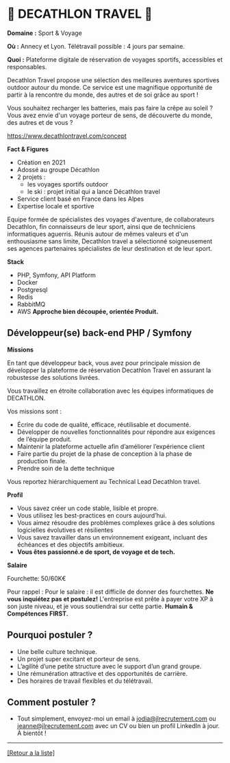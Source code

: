 # 🏃 DECATHLON TRAVEL 🚴

**Domaine :** Sport & Voyage

**Où :** Annecy et Lyon. Télétravail possible : 4 jours par semaine.

**Quoi :** Plateforme digitale de réservation de voyages sportifs, accessibles et responsables.

Decathlon Travel propose une sélection des meilleures aventures sportives outdoor autour du monde. Ce service est une magnifique opportunité de partir à la rencontre du monde, des autres et de soi grâce au sport !

Vous souhaitez recharger les batteries, mais pas faire la crêpe au soleil ? Vous avez envie d'un voyage porteur de sens, de découverte du monde, des autres et de vous ?

https://www.decathlontravel.com/concept

**Fact & Figures**

* Création en 2021
* Adossé au groupe Décathlon
* 2 projets :
	* les voyages sportifs outdoor
	* le ski : projet initial qui a lancé Décathlon travel
* Service client basé en France dans les Alpes
* Expertise locale et sportive

Equipe formée de spécialistes des voyages d'aventure, de collaborateurs Decathlon, fin connaisseurs de leur sport, ainsi que de techniciens informatiques aguerris. Réunis autour de mêmes valeurs et d'un enthousiasme sans limite, Decathlon travel a sélectionné soigneusement ses agences partenaires spécialistes de leur destination et de leur sport. 

**Stack**

* PHP, Symfony, API Platform
* Docker
* Postgresql
* Redis
* RabbitMQ
* AWS
**Approche bien découpée, orientée Produit.**


## Développeur(se) back-end PHP / Symfony

**Missions** 

En tant que développeur back, vous avez pour principale mission de développer la plateforme de réservation Decathlon Travel en assurant la robustesse des solutions livrées. 

Vous travaillez en étroite collaboration avec les équipes informatiques de DECATHLON. 

Vos missions sont :

* Écrire du code de qualité, efficace, réutilisable et documenté.
* Développer de nouvelles fonctionnalités pour répondre aux exigences de l’équipe produit.
* Maintenir la plateforme actuelle afin d’améliorer l’expérience client
* Faire partie du projet de la phase de conception à la phase de production finale.
* Prendre soin de la dette technique

Vous reportez hiérarchiquement au Technical Lead Decathlon travel. 


**Profil**

* Vous savez créer un code stable, lisible et propre.
* Vous utilisez les best-practices en cours aujourd’hui.
* Vous aimez résoudre des problèmes complexes grâce à des solutions logicielles évolutives et résilientes
* Vous savez travailler dans un environnement exigeant, incluant des échéances et des objectifs ambitieux.
* **Vous êtes passionné.e de sport, de voyage et de tech.**


**Salaire**

Fourchette: 50/60K€

Pour rappel :  Pour le salaire : il est difficile de donner des fourchettes. **Ne vous inquiétez pas et postulez!** L'entreprise est prête à payer votre XP à son juste niveau, et je vous soutiendrai sur cette partie. **Humain & Compétences FIRST.**

## Pourquoi postuler ?

* Une belle culture technique.
* Un projet super excitant et porteur de sens.
* L’agilité d’une petite structure avec le support d’un grand groupe.
* Une rémunération attractive et des opportunités de carrière.
* Des horaires de travail flexibles et du télétravail.


## Comment postuler ? 

* Tout simplement, envoyez-moi un email à jodia@jlrecrutement.com ou jeanne@jlrecrutement.com avec un CV ou bien un profil LinkedIn à jour. À bientôt !


----
<a href="https://github.com/jlondiche/job-board-php/blob/master/README.md">[Retour a la liste]</a>

